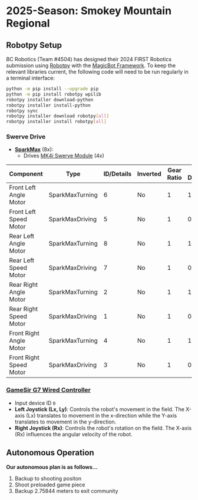 # 2025-Season: Smokey Mountain Regional

## Robotpy Setup

BC Robotics (Team #4504) has designed their 2024 FIRST Robotics submission using [Robotpy](https://robotpy.readthedocs.io/en/stable/install/robot.html) with the [MagicBot Framework](https://robotpy.readthedocs.io/en/stable/frameworks/magicbot.html). To keep the relevant libraries current, the following code will need to be run regularly in a terminal interface:

```bash
python -m pip install --upgrade pip
python -m pip install robotpy wpilib
robotpy installer download-python
robotpy installer install-python
robotpy sync
robotpy installer download robotpy[all]
robotpy installer install robotpy[all]
```

### Swerve Drive

- **[SparkMax](https://www.revrobotics.com/rev-11-2158/)** (8x):
  - Drives [MK4i Swerve Module](https://www.swervedrivespecialties.com/products/mk4i-swerve-module) (4x)

| Component                 | Type             | ID/Details | Inverted | Gear Ratio | Wheel Diameter | Absolute Encoder | Z-Offset   |
|---------------------------|------------------|------------|----------|------------|----------------|------------------|------------|
| Front Left Angle Motor    | SparkMaxTurning  | 6          | No       | 1          | 1              | Yes              | 5.7535123  |
| Front Left Speed Motor    | SparkMaxDriving  | 5          | No       | 1          | 0.1143         |                  |            |
| Rear Left Angle Motor     | SparkMaxTurning  | 8          | No       | 1          | 1              | Yes              | 5.6867370  |
| Rear Left Speed Motor     | SparkMaxDriving  | 7          | No       | 1          | 0.1143         |                  |            |
| Rear Right Angle Motor    | SparkMaxTurning  | 2          | No       | 1          | 1              | Yes              | 5.5975077  |
| Rear Right Speed Motor    | SparkMaxDriving  | 1          | No       | 1          | 0.1143         |                  |            |
| Front Right Angle Motor   | SparkMaxTurning  | 4          | No       | 1          | 1              | Yes              | 0.0182671  |
| Front Right Speed Motor   | SparkMaxDriving  | 3          | No       | 1          | 0.1143         |                  |            |



### **[GameSir G7 Wired Controller](https://www.amazon.com/dp/B0BM9HRCCV?ref_=cm_sw_r_apin_dp_ER34REM3C1FQSY0W5MQR)**

- Input device ID `0`
- **Left Joystick (Lx, Ly)**: Controls the robot's movement in the field. The X-axis (Lx) translates to movement in the x-direction while the Y-axis translates to movement in the y-direction.
- **Right Joystick (Rx)**: Controls the robot's rotation on the field. The X-axis (Rx) influences the angular velocity of the robot.


## Autonomous Operation

  **Our autonomous plan is as follows...**

  1. Backup to shooting positon
  2. Shoot preloaded game piece
  3. Backup 2.75844 meters to exit community
  
